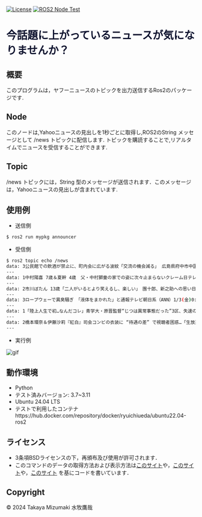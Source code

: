 
[![License](https://img.shields.io/badge/License-BSD_3--Clause-blue.svg)](https://opensource.org/licenses/BSD-3-Clause)
[![ROS2 Node Test](https://github.com/taka-bnbn/mypkg/actions/workflows/test.yml/badge.svg)](https://github.com/taka-bnbn/mypkg/actions/workflows/test.yml)
# <font color="##ff1493">今話題に上がっているニュースが気になりませんか？</font>

## 概要
このプログラムは，ヤフーニュースのトピックを出力送信するRos2のパッケージです.

## Node
このノードは,Yahooニュースの見出しを1秒ごとに取得し,ROS2のString メッセージとして /news トピックに配信します.
トピックを購読することで,リアルタイムでニュースを受信することができます.

## Topic
/news トピックには，String 型のメッセージが送信されます．このメッセージは，Yahooニュースの見出しが含まれています.

## 使用例
- 送信側
```bash
$ ros2 run mypkg announcer 
```
- 受信側
```bash
$ ros2 topic echo /news
data: 3公民館での飲酒が禁止に、町内会に広がる波紋「交流の機会減る」 広島県府中市中国新聞デジタル1/2(木)10:48 - https://news.yahoo.co.jp/articles/d556b45d82bcadf1b6c097d1fdafe78c68...
---
data: 1中村陽喜 7歳＆夏幹 4歳　父・中村獅童の家での姿に次々止まらないクレーム日テレNEWS NNN1/2(木)21:404:41 - https://news.yahoo.co.jp/articles/d58808f1a6e47ececda5c9e701a...
---
data: 2市川ぼたん 13歳「二人がいるとより笑えるし、楽しい」　團十郎、新之助への思い日テレNEWS NNN1/2(木)22:054:09 - https://news.yahoo.co.jp/articles/a918c3dabb97b83bec8757171...
---
data: 3ロープウェーで異臭騒ぎ　「液体をまかれた」と通報テレビ朝日系（ANN）1/3(金)0:200:57 - https://news.yahoo.co.jp/articles/01f65d9f4f53c264a171460c4ce8aa54fd04a8e0
---
data: 1「陸上人生で初…なんだコレ」青学大・原晋監督“じつは異常事態だった”3区、失速の原因は？ それでも箱根駅伝で負けない異様さ…TV解説者の“発言”Number Web1/2(木)20:02 - https://news.yahoo.co.jp/articl...
---
data: 2橋本環奈＆伊藤沙莉『紅白』司会コンビの衣装に “待遇の差” で視聴者困惑…「生放送の経験値の差」も影響かSmartFLASH1/2(木)14:38 - https://news.yahoo.co.jp/articles/8c9da75b6362d6707...
---
```
- 実行例

![gif](https://github.com/user-attachments/assets/25cc85c1-5396-465d-bb8a-235741be8efe)

## 動作環境
- Python
- テスト済みバージョン: 3.7~3.11
- Ubuntu 24.04 LTS
- テストで利用したコンテナhttps://hub.docker.com/repository/docker/ryuichiueda/ubuntu22.04-ros2

## ライセンス

- 3条項BSDライセンスの下，再頒布及び使用が許可されます．
- このコマンドのデータの取得方法および表示方法は[このサイト](http://vividhobby.blog.fc2.com/blog-entry-553.html)や，[このサイト](http://ibarenai.seesaa.net/article/470489281.html)や，[このサイト](https://torisky.com/python%EF%BC%9Ayahoo%E3%83%8B%E3%83%A5%E3%83%BC%E3%82%B9%E3%83%88%E3%83%94%E3%83%83%E3%82%AF%E3%82%B9%E3%82%92%E3%82%BF%E3%83%BC%E3%83%9F%E3%83%8A%E3%83%AB%E3%81%AB%E8%A1%A8%E7%A4%BA%E3%81%99/)
を基にコードを書いています．

## Copyright
© 2024 Takaya Mizumaki 水牧鷹哉
